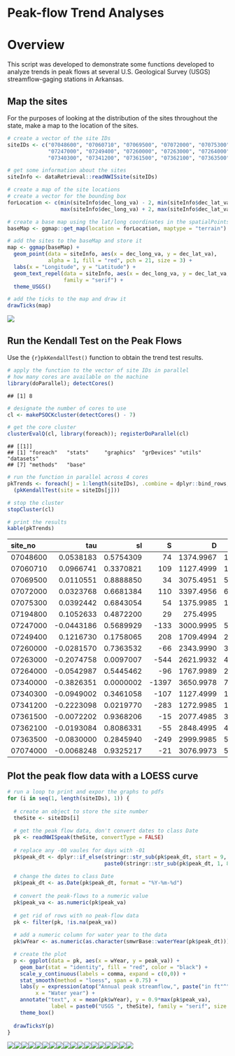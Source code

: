 Peak-flow Trend Analyses
================

Overview
========

This script was developed to demonstrate some functions developed to analyze trends in peak flows at several U.S. Geological Survey (USGS) streamflow-gaging stations in Arkansas.

Map the sites
-------------

For the purposes of looking at the distribution of the sites throughout the state, make a map to the location of the sites.

``` r
# create a vector of the site IDs
siteIDs <- c("07048600", "07060710", "07069500", "07072000", "07075300", "07194800", 
             "07247000", "07249400", "07260000", "07263000", "07264000", "07340000", 
             "07340300", "07341200", "07361500", "07362100", "07363500", "07074000")

# get some information about the sites
siteInfo <- dataRetrieval::readNWISsite(siteIDs)

# create a map of the site locations
# create a vector for the bounding box
forLocation <- c(min(siteInfo$dec_long_va) - 2, min(siteInfo$dec_lat_va) - 2, 
                 max(siteInfo$dec_long_va) + 2, max(siteInfo$dec_lat_va) + 2)

# create a base map using the lat/long coordinates in the spatialPointsDataFrame
baseMap <- ggmap::get_map(location = forLocation, maptype = "terrain")

# add the sites to the baseMap and store it
map <- ggmap(baseMap) +
  geom_point(data = siteInfo, aes(x = dec_long_va, y = dec_lat_va),
             alpha = 1, fill = "red", pch = 21, size = 3) +
  labs(x = "Longitude", y = "Latitude") +
  geom_text_repel(data = siteInfo, aes(x = dec_long_va, y = dec_lat_va, label = site_no),
                  family = "serif") +
  theme_USGS()

# add the ticks to the map and draw it
drawTicks(map)
```

![](getPkFlowTrends_files/figure-markdown_github/unnamed-chunk-1-1.png)

Run the Kendall Test on the Peak Flows
--------------------------------------

Use the `{r}pkKendallTest()` function to obtain the trend test results.

``` r
# apply the function to the vector of site IDs in parallel
# how many cores are available on the machine
library(doParallel); detectCores()
```

    ## [1] 8

``` r
# designate the number of cores to use
cl <- makePSOCKcluster(detectCores() - 7)

# get the core cluster
clusterEvalQ(cl, library(foreach)); registerDoParallel(cl)
```

    ## [[1]]
    ## [1] "foreach"   "stats"     "graphics"  "grDevices" "utils"     "datasets" 
    ## [7] "methods"   "base"

``` r
# run the function in parallel across 4 cores
pkTrends <- foreach(j = 1:length(siteIDs), .combine = dplyr::bind_rows, .packages = c("dplyr", "dataRetrieval", "Kendall", "smwrBase")) %dopar%
  (pkKendallTest(site = siteIDs[j]))

# stop the cluster
stopCluster(cl)

# print the results
kable(pkTrends)
```

| site\_no |         tau|         sl|      S|          D|       varS|
|:---------|-----------:|----------:|------:|----------:|----------:|
| 07048600 |   0.0538183|  0.5754309|     74|  1374.9967|  16988.666|
| 07060710 |   0.0966741|  0.3370821|    109|  1127.4999|  12657.667|
| 07069500 |   0.0110551|  0.8888850|     34|  3075.4951|  55788.000|
| 07072000 |   0.0323768|  0.6681384|    110|  3397.4956|  64645.332|
| 07075300 |   0.0392442|  0.6843054|     54|  1375.9985|  16991.334|
| 07194800 |   0.1052633|  0.4872200|     29|   275.4995|   1624.333|
| 07247000 |  -0.0443186|  0.5689929|   -133|  3000.9995|  53716.332|
| 07249400 |   0.1216730|  0.1758065|    208|  1709.4994|  23380.000|
| 07260000 |  -0.0281570|  0.7363532|    -66|  2343.9990|  37271.332|
| 07263000 |  -0.2074758|  0.0097007|   -544|  2621.9932|  44079.332|
| 07264000 |  -0.0542987|  0.5445462|    -96|  1767.9989|  24579.334|
| 07340000 |  -0.3826351|  0.0000002|  -1397|  3650.9978|  71873.664|
| 07340300 |  -0.0949002|  0.3461058|   -107|  1127.4999|  12657.667|
| 07341200 |  -0.2223098|  0.0219770|   -283|  1272.9985|  15154.333|
| 07361500 |  -0.0072202|  0.9368206|    -15|  2077.4985|  31194.334|
| 07362100 |  -0.0193084|  0.8086331|    -55|  2848.4995|  49713.668|
| 07363500 |  -0.0830000|  0.2845940|   -249|  2999.9985|  53714.332|
| 07074000 |  -0.0068248|  0.9325217|    -21|  3076.9973|  55792.332|

Plot the peak flow data with a LOESS curve
------------------------------------------

``` r
# run a loop to print and expor the graphs to pdfs
for (i in seq(1, length(siteIDs), 1)) {
  
  # create an object to store the site number
  theSite <- siteIDs[i]
  
  # get the peak flow data, don't convert dates to class Date
  pk <- readNWISpeak(theSite, convertType = FALSE)
  
  # replace any -00 vaules for days with -01
  pk$peak_dt <- dplyr::if_else(stringr::str_sub(pk$peak_dt, start = 9, end = 10) == "00",
                               paste0(stringr::str_sub(pk$peak_dt, 1, 8), "01"), pk$peak_dt)
  
  # change the dates to class Date
  pk$peak_dt <- as.Date(pk$peak_dt, format = "%Y-%m-%d")
  
  # convert the peak-flows to a numeric value
  pk$peak_va <- as.numeric(pk$peak_va)
  
  # get rid of rows with no peak-flow data
  pk <- filter(pk, !is.na(peak_va))
  
  # add a numeric column for water year to the data
  pk$wYear <- as.numeric(as.character(smwrBase::waterYear(pk$peak_dt)))

  # create the plot
  p <- ggplot(data = pk, aes(x = wYear, y = peak_va)) +
    geom_bar(stat = "identity", fill = "red", color = "black") +
    scale_y_continuous(labels = comma, expand = c(0,0)) +
    stat_smooth(method = "loess", span = 0.75) +
    labs(y = expression(atop("Annual peak streamflow,", paste("in ft"^"3","/s"))), 
         x = "Water year") +
    annotate("text", x = mean(pk$wYear), y = 0.9*max(pk$peak_va),
              label = paste0("USGS ", theSite), family = "serif", size = 3) +
    theme_box()
  
  drawTicksY(p)
}
```

![](extra/unnamed-chunk-3-1.png)![](extra/unnamed-chunk-3-2.png)![](extra/unnamed-chunk-3-3.png)![](extra/unnamed-chunk-3-4.png)![](extra/unnamed-chunk-3-5.png)![](extra/unnamed-chunk-3-6.png)![](extra/unnamed-chunk-3-7.png)![](extra/unnamed-chunk-3-8.png)![](extra/unnamed-chunk-3-9.png)![](extra/unnamed-chunk-3-10.png)![](extra/unnamed-chunk-3-11.png)![](extra/unnamed-chunk-3-12.png)![](extra/unnamed-chunk-3-13.png)![](extra/unnamed-chunk-3-14.png)![](extra/unnamed-chunk-3-15.png)![](extra/unnamed-chunk-3-16.png)![](extra/unnamed-chunk-3-17.png)![](extra/unnamed-chunk-3-18.png)
